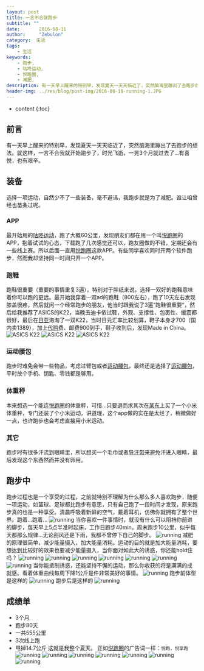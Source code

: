 ```yaml
---
layout: post
title: 一言不合就跑步
subtitle: ""
date:       2016-08-11
author:     "Zebulon"
category:  生活
tags:
    - 生活
keywords:
    - 跑步,
    - 咕咚运动,
    - 悦跑圈,
    - 减肥,
description: 有一天早上醒来的特别早，发现夏天一天天临近了，突然脑海里蹦出了去跑步的想法。就这样，一言不合我就开始跑步了，时光飞逝，一晃3个月就过去了...有喜悦，也有艰辛。
header-img: ../res/blog/post-img/2016-08-10-running-1.JPG
---
```


* content
{:toc}

## 前言

有一天早上醒来的特别早，发现夏天一天天临近了，突然脑海里蹦出了去跑步的想法。就这样，一言不合我就开始跑步了，时光飞逝，一晃3个月就过去了...有喜悦，也有艰辛。

## 装备

选择一项运动，自然少不了一些装备，毫不避讳，我跑步就是为了减肥。谁让咱曾经也苗条过呢。

### APP

最开始用的[咕咚运动](http://www.codoon.com/)，跑了大概60公里，发现朋友们都在用一个叫[悦跑圈](http://www.thejoyrun.com/)的APP，抱着试试的心态，下载跑了几次感觉还可以，跑友圈做的不错，定期还会有一些线上赛。所以后面一直用[悦跑圈](http://www.thejoyrun.com/)这款APP。有些同学喜欢同时开两个软件跑步，然而我却坚持同一时间只开一个APP。

### 跑鞋

跑鞋很重要（重要的事情重复3遍），特别对于胖纸来说，选择一双好的跑鞋意味着你可以跑的更远。最开始我穿着一双ad的跑鞋（800左右），跑了10天左右发现膝盖很疼，然后就问一个经常跑步的朋友，他当时跟我说了3遍“跑鞋很重要”，然后给我推荐了ASICS的K22，当晚去迪卡侬试鞋，外观、支撑性、包裹性、缓震都很好，最后在[日亚](https://www.amazon.co.jp/s/ref=nb_sb_noss?__mk_zh_CN=%E4%BA%9A%E9%A9%AC%E9%80%8A%E7%BD%91%E7%AB%99&url=search-alias%3Daps&field-keywords=K22&rh=i%3Aaps%2Ck%3AK22)海淘了一双K22，当时日元汇率比较划算，鞋子本身才700（国内卖1389），加上[代购](https://item.taobao.com/item.htm?spm=a1z09.2.0.0.x86f9M&id=522739392264&_u=n2r86unfbe7)费、邮费900到手，鞋子收到后，发现Made in China。
![ASICS K22](../res/blog/post-img/2016-08-10-shoes-1.JPG)
![ASICS K22](../res/blog/post-img/2016-08-10-shoes-2.JPG)
![ASICS K22](../res/blog/post-img/2016-08-10-shoes-3.JPG)

### 运动腰包

跑步时难免会带一些物品，考虑过臂包或者[运动腰包](https://detail.tmall.com/item.htm?id=41683379093&spm=a1z09.2.0.0.x86f9M&_u=n2r86unc430)，最终还是选择了[运动腰包](https://detail.tmall.com/item.htm?id=41683379093&spm=a1z09.2.0.0.x86f9M&_u=n2r86unc430)，平时放个手机、钥匙、零钱都是够用。

### 体重秤

本来想选一个能连[悦跑圈](http://www.thejoyrun.com/)的体重秤，可惜...只要退而求其次在[某东](http://item.jd.com/1545210.html)上买了一个小米体重秤，专门还装了个小米运动，讲道理，这个app做的实在是太烂了，稍微做好一点，也许跑步也会考虑直接用小米运动。

### 其它

跑步时有很多汗流到眼睛里，所以想买一个毛巾或者[导汗带](https://detail.tmall.com/item.htm?id=528990424659&spm=a1z09.2.0.0.x86f9M&_u=n2r86un36a9)来避免汗进入眼睛，最后发现这个东西然而并没有卵用。

## 跑步中

跑步过程也是一个享受的过程，之前就特别不理解为什么那么多人喜欢跑步，随便一项运动，如篮球、足球都比跑步有意思，只有自己跑了一段时间才发现，原来跑步真的也是一种享受。清晨呼吸着新鲜的空气，戴着耳机，仿佛你就拥有了整个世界。跑着...跑着...
![running](../res/blog/post-img/2016-08-10-running-1.JPG)
当你喜欢一件事情时，就没有什么可以阻挡你前进的脚步，每天早上5点半准时起床，工作日跑步40min，周末跑步10公里，似乎每天都那么规律...无论刮风还是下雨，我都不曾停下自己的脚步。
![running](../res/blog/post-img/2016-08-10-running-2.JPG)
减肥的原理很简单，减少能量摄入，加大能量消耗。运动的目的就是加大能量消耗，要想达到比较好的效果也要减少能量摄入，当你面对如此大的诱惑，你还能hold住吗？
![running](../res/blog/post-img/2016-08-10-cakes-2.JPG)
![running](../res/blog/post-img/2016-08-10-cakes-3.JPG)
![running](../res/blog/post-img/2016-08-10-cakes-4.JPG)
![running](../res/blog/post-img/2016-08-10-cakes-5.JPG)
![running](../res/blog/post-img/2016-08-10-cakes-6.JPG)
![running](../res/blog/post-img/2016-08-10-cakes-7.JPG)
![running](../res/blog/post-img/2016-08-10-cakes-8.JPG)
当你能抵制诱惑，还能坚持不懈的运动，那么你收获的将是满满的成就感。看着体重曲线每周下降1公斤是件非常美好的事情。
![running](../res/blog/post-img/2016-08-10-running-8.PNG)
跑步前体型是这样的
![running](../res/blog/post-img/2016-08-10-running-5.JPG)
跑步后是这样的
![running](../res/blog/post-img/2016-08-10-running-3.JPG)


## 成绩单

- 3个月
- 跑步80天
- 一共555公里
- 3次线上跑
- 甩掉14.7公斤
这就是我整个夏天。
正如[悦跑圈](http://www.thejoyrun.com/)的广告词一样：```悦跑，悦享跑```
![running](../res/blog/post-img/2016-08-10-running-4.JPG)
![running](../res/blog/post-img/2016-08-10-running-6.JPG)
![running](../res/blog/post-img/2016-08-10-running-7.JPG)
![running](../res/blog/post-img/2016-08-10-running-8.PNG)
![running](../res/blog/post-img/2016-08-10-running-9.PNG)
![running](../res/blog/post-img/2016-08-10-running-10.PNG)
![running](../res/blog/post-img/2016-08-10-running-11.PNG)




